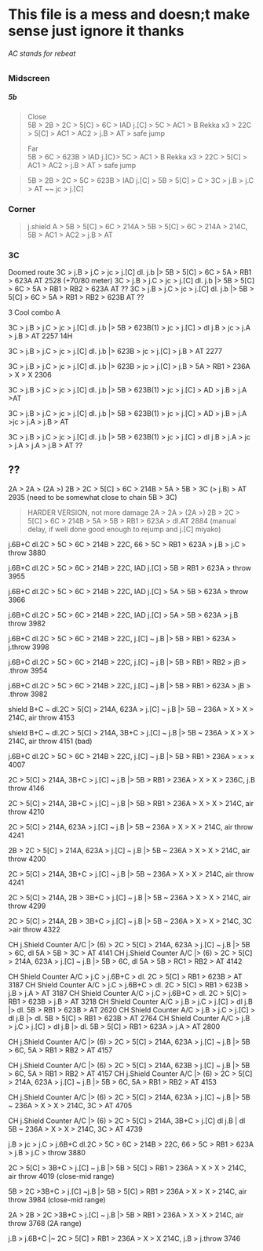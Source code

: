 # This file is a mess and doesn;t make sense just ignore it thanks


###### AC stands for rebeat


### Midscreen

##### 5b

> Close \
> 5B > 2B > 2C > 5[C] > 6C > IAD j.[C] >   5C > AC1  >  B Rekka x3  > 22C > 5[C] > AC1 > AC2 > j.B > AT >  safe jump
>
> Far \
> 5B > 6C > 623B > IAD j.[C}>   5C > AC1  >  B Rekka x3  > 22C > 5[C] > AC1 > AC2 > j.B > AT >  safe jump

> 5B > 2B > 2C > 5C > 623B > IAD j.[C] > 5B > 5[C] > C > 3C > j.B > j.C > AT ~~ jc > j.[C]


### Corner

> j.shield A > 5B > 5[C] > 6C > 214A > 5B > 5[C] > 6C > 214A > 214C, 5B > AC1 > AC2 > j.B > AT


### 3C


 Doomed route
3C > j.B > j.C > jc > j.[C] dl. j.b |> 5B > 5[C] > 6C > 5A > RB1 > 623A AT   2528 (+70/80 meter)
3C > j.B > j.C > jc > j.[C] dl. j.b |> 5B > 5[C] > 6C > 5A > RB1 > RB2 > 623A AT  ??
3C > j.B > j.C > jc > j.[C] dl. j.b |> 5B > 5[C] > 6C > 5A > RB1 > RB2 > 623B AT  ??

3 Cool combo A


3C > j.B > j.C > jc > j.[C] dl. j.b |> 5B > 623B(1) > jc > j.[C] > dl j.B > jc > j.A > j.B > AT 2257 14H

3C > j.B > j.C > jc > j.[C] dl. j.b |> 623B > jc > j.[C] > j.B > AT 2277

3C > j.B > j.C > jc > j.[C] dl. j.b |> 623B > jc > j.[C] > j.B > 5A > RB1 > 236A > X > X 2306

3C > j.B > j.C > jc > j.[C] dl. j.b |> 5B > 623B(1) > jc > j.[C] > AD > j.B > j.A >AT

3C > j.B > j.C > jc > j.[C] dl. j.b |> 5B > 623B(1) > jc > j.[C] > AD > j.B > j.A >jc > j.A > j.B > AT

3C > j.B > j.C > jc > j.[C] dl. j.b |> 5B > 623B(1) > jc > j.[C] > dl j.B > j.A > jc > j.A > j.A > j.B > AT ??



## ??

2A > 2A > (2A >) 2B > 2C > 5[C] > 6C > 214B > 5A > 5B > 3C (> j.B) > AT 2935 (need to be somewhat close to chain 5B > 3C)  
> HARDER VERSION, not more damage
> 2A > 2A > (2A >) 2B > 2C > 5[C] > 6C > 214B > 5A > 5B > RB1 > 623A > dl.AT 2884 (manual delay, if well done good enough to rejump and j.[C] miyako)



j.6B+C dl.2C > 5C > 6C > 214B > 22C, 66 > 5C > RB1 > 623A > j.B > j.C > throw 3880

j.6B+C dl.2C > 5C > 6C > 214B > 22C, IAD j.[C] > 5B > RB1 > 623A > throw 3955

j.6B+C dl.2C > 5C > 6C > 214B > 22C, IAD j.[C] > 5A > 5B > 623A > throw 3966

j.6B+C dl.2C > 5C > 6C > 214B > 22C, IAD j.[C] > 5A > 5B > 623A > j.B throw 3982

j.6B+C dl.2C > 5C > 6C > 214B > 22C, j.[C] ~ j.B |> 5B > RB1 > 623A > j.throw 3998

j.6B+C dl.2C > 5C > 6C > 214B > 22C, j.[C] ~ j.B |> 5B > RB1 > RB2 > jB > .throw 3954

j.6B+C dl.2C > 5C > 6C > 214B > 22C, j.[C] ~ j.B |> 5B > RB1 > 623A > jB > .throw 3982

shield B+C ~ dl.2C > 5[C] > 214A, 623A > j.[C] ~ j.B |> 5B ~ 236A > X  > X > 214C, air throw 4153

shield B+C ~ dl.2C > 5[C] > 214A, 3B+C > j.[C] ~ j.B |> 5B ~ 236A > X  > X > 214C, air throw 4151 (bad)


[comment]: <> (j.6B+C dl.2C > 5C > 6C > 214B > 22C, j.[C] ~ j.B |> 5B > 5C > RB1 > 623A > jB > .throw)

[comment]: <> (j.6B+C dl.2C > 5C > 6C > 214B > 22C, j.[C] ~ j.B |> 5B > 5C > RB1 > 623B > jB > .throw)

[comment]: <> (j.6B+C dl.2C > 5C > 6C > 214B > 22C, j.[C] ~ j.B |> 5B > 5C > RB1 > 623B  > .throw)

j.6B+C dl.2C > 5C > 6C > 214B > 22C, j.[C] ~ j.B |> 5B > RB1 > 236A > x > x 4007

2C > 5[C] > 214A, 3B+C > j.[C] ~ j.B |> 5B > RB1 > 236A > X  > X > 236C, j.B throw 4146

2C > 5[C] > 214A, 3B+C > j.[C] ~ j.B |> 5B > RB1 > 236A > X  > X > 214C, air throw 4210

2C > 5[C] > 214A, 623A > j.[C] ~ j.B |> 5B ~ 236A > X  > X > 214C, air throw 4241

2B > 2C > 5[C] > 214A, 623A > j.[C] ~ j.B |> 5B ~ 236A > X  > X > 214C, air throw 4200

2C > 5[C] > 214A, 3B+C > j.[C] ~ j.B |> 5B ~ 236A > X  > X > 214C, air throw 4241

2C > 5[C] > 214A, 2B > 3B+C > j.[C] ~ j.B |> 5B ~ 236A > X  > X > 214C, air throw 4299

2C > 5[C] > 214A, 2B > 3B+C > j.[C] ~ j.B |> 5B ~ 236A > X  > X > 214C, 3C >air throw 4322


CH j.Shield Counter A/C |> (6) > 2C > 5[C] > 214A, 623A > j.[C] ~ j.B |> 5B > 6C, dl 5A > 5B > 3C > AT 4141
CH j.Shield Counter A/C |> (6) > 2C > 5[C] > 214A, 623A > j.[C] ~ j.B |> 5B > 6C, dl 5A > 5B > RC1 > RB2 > AT 4142


CH Shield Counter A/C > j.C > j.6B+C > dl. 2C > 5[C] > RB1 > 623B > AT 3187
CH Shield Counter A/C > j.C > j.6B+C > dl. 2C > 5[C] > RB1 > 623B > j.B > j.A > AT 3187
CH Shield Counter A/C > j.C > j.6B+C > dl. 2C > 5[C] > RB1 > 623B > j.B > AT 3218
CH Shield Counter A/C > j.B > j.C  > j.[C] > dl j.B |> dl. 5B > RB1 > 623B > AT 2620
CH Shield Counter A/C > j.B > j.C  > j.[C] > dl j.B |> dl. 5B > 5[C] > RB1 > 623B > AT 2764
CH Shield Counter A/C > j.B > j.C  > j.[C] > dl j.B |> dl. 5B > 5[C] > RB1 > 623A > j.A > AT 2800

CH j.Shield Counter A/C |> (6) > 2C > 5[C] > 214A, 623A > j.[C] ~ j.B |> 5B > 6C, 5A > RB1 > RB2 > AT 4157

CH j.Shield Counter A/C |> (6) > 2C > 5[C] > 214A, 623B > j.[C] ~ j.B |> 5B > 6C, 5A > RB1 > RB2 > AT 4157
CH j.Shield Counter A/C |> (6) > 2C > 5[C] > 214A, 623A > j.[C] ~ j.B |> 5B > 6C, 5A > RB1 > RB2 > AT 4153

CH j.Shield Counter A/C |> (6) > 2C > 5[C] > 214A, 623A > j.[C] ~ j.B |> 5B ~ 236A > X  > X > 214C, 3C > AT 4705

CH j.Shield Counter A/C |> (6) > 2C > 5[C] > 214A, 3B+C > j.[C] dl j.B | dl 5B ~ 236A > X  > X > 214C, 3C > AT 4739

[comment]: <> ( IAD > j.B ~ j.A > 2A > 2C > 3A+B  > j.[C] ~ j.B > |> 5B > RB1 > 236A > X  > X > 214C, air throw  ?? idk)


j.B > jc > j.C > j.6B+C dl.2C > 5C > 6C > 214B > 22C, 66 > 5C > RB1 > 623A > j.B > j.C > throw 3880

2C > 5[C] > 3B+C > j.[C] ~ j.B |> 5B > 5[C] > RB1 > 236A > X  > X > 214C, air throw 4019 (close-mid range)

5B > 2C >3B+C > j.[C] ~j.B |> 5B > 5[C] > RB1 > 236A > X  > X > 214C, air throw 3984 (close-mid range)

2A > 2B > 2C >3B+C > j.[C] ~ j.B |> 5B > RB1 > 236A > X  > X > 214C, air throw 3768 (2A range)

j.B > j.6B+C |~ 2C > 5[C] > RB1 > 236A > X > X 214C, j.B > j.throw 3746
